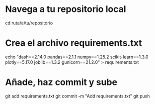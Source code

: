 # Navega a tu repositorio local
cd ruta/a/tu/repositorio

# Crea el archivo requirements.txt
echo "dash==2.14.0
pandas==2.1.1
numpy==1.25.2
scikit-learn==1.3.0
plotly==5.17.0
joblib==1.3.2
gunicorn==21.2.0" > requirements.txt

# Añade, haz commit y sube
git add requirements.txt
git commit -m "Add requirements.txt"
git push
